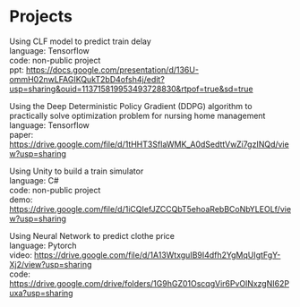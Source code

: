 # Projects

Using CLF model to predict train delay </br>
language: Tensorflow </br>
code: non-public project </br>
ppt: https://docs.google.com/presentation/d/136U-ommH02nwLFAGIKQukT2bD4ofsh4j/edit?usp=sharing&ouid=113715819953493728830&rtpof=true&sd=true </br>

Using the Deep Deterministic Policy Gradient (DDPG) algorithm to practically solve optimization problem for nursing home management </br>
language: Tensorflow </br>
paper: https://drive.google.com/file/d/1tHHT3SfIaWMK_A0dSedttVwZi7gzINQd/view?usp=sharing </br>

Using Unity to build a train simulator </br>
language: C# </br>
code: non-public project </br>
demo: https://drive.google.com/file/d/1iCQIefJZCCQbT5ehoaRebBCoNbYLEOLf/view?usp=sharing </br>

Using Neural Network to predict clothe price </br>
language: Pytorch </br>
video: https://drive.google.com/file/d/1A13WtxguIB9I4dfh2YgMqUIgtFgY-Xj2/view?usp=sharing </br>
code: https://drive.google.com/drive/folders/1G9hGZ01OscqgVir6PvOlNxzgNI62Puxa?usp=sharing </br>
